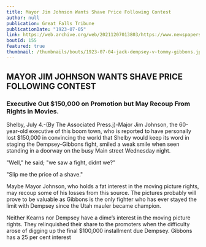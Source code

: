```yaml
---
title: Mayor Jim Johnson Wants Shave Price Following Contest
author: null
publication: Great Falls Tribune
publicationDate: "1923-07-05"
link: https://web.archive.org/web/20211207013803/https://www.newspapers.com/clip/19095338/dempsey-beats-gibbons-jul-5-1923-front/
boutId: 155
featured: true
thumbnail: /thumbnails/bouts/1923-07-04-jack-dempsey-v-tommy-gibbons.jpg
---
```


## MAYOR JIM JOHNSON WANTS SHAVE PRICE FOLLOWING CONTEST

### Executive Out $150,000 on Promotion but May Recoup From Rights in Movies.

Shelby, July 4.-(By The Associated Press.j)-Major Jim Johnson, the 60-year-old executive of this boom town, who is reported to have personally lost $150,000 in convincing the world that Shelby would keep its word in staging the Dempsey-Gibbons fight, smiled a weak smile when seen standing in a doorway on the busy Main street Wednesday night.

"Well," he said; "we saw a fight, didnt we?"

"Slip me the price of a shave."

Maybe Mayor Johnson, who holds a fat interest in the moving picture rights, may recoup some of his losses from this source. The pictures probably will prove to be valuable as Gibbons is the only fighter who has ever stayed the limit with Dempsey since the Utah mauler became champion.

Neither Kearns nor Dempsey have a dime’s interest in the moving picture rights. They relinquished their share to the promoters when the difficulty arose of digging up the final $100,000 installment due Dempsey. Gibbons has a 25 per cent interest
